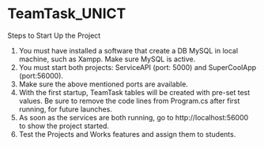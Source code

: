 # TeamTask_UNICT

Steps to Start Up the Project

1. You must have installed a software that create a DB MySQL in local machine, such as Xampp. Make sure MySQL is active.
2. You must start both projects: ServiceAPI (port: 5000) and SuperCoolApp (port:56000).
3. Make sure the above mentioned ports are available.
4. With the first startup, TeamTask tables will be created with pre-set test values. Be sure to remove the code lines from Program.cs after first running, for future launches.
5. As soon as the services are both running, go to http://localhost:56000 to show the project started.
6. Test the Projects and Works features and assign them to students.

